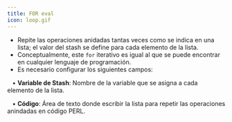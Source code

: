 ```yaml
---
title: FOR eval
icon: loop.gif
---
```

   * Repite las operaciones anidadas tantas veces como se indica en una lista; el valor del stash se define para cada elemento de la lista.
* Conceptualmente, este `for` iterativo es igual al que se puede encontrar en cualquier lenguaje de programación.
* Es necesario configurar los siguientes campos: <br />


&nbsp; &nbsp;• **Variable de Stash**: Nombre de la variable que se asigna a cada elemento de la lista. <br />

&nbsp; &nbsp;• **Código**: Área de texto donde escribir la lista para repetir las operaciones anindadas en código PERL.